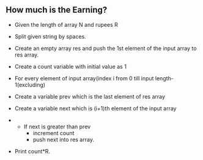 ## How much is the Earning?

- Given the length of array N and rupees R

- Split given string by spaces.

- Create an empty array res and push the 1st element of the input array to res array.

- Create a count variable with initial value as 1

- For every element of input array(index i from 0 till input length-1(excluding)

- Create a variable prev which is the last element of res array

- Create a variable next which is (i+1)th element of the input array

- - If next is greater than prev 
    - increment count
    - push next into res array.

- Print count*R.

